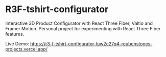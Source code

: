 # R3F-tshirt-configurator

Interactive 3D Product Configurator with React Three Fiber, Valtio and Framer Motion. Personal project for experimenting with React Three Fiber features. 

Live Demo: https://r3-f-tshirt-configurator-luw2c27q4-reubenstones-projects.vercel.app/